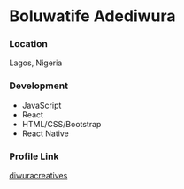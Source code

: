 # Boluwatife Adediwura

### Location

Lagos, Nigeria

### Development

- JavaScript
- React
- HTML/CSS/Bootstrap
- React Native

### Profile Link

[diwuracreatives](https://github.com/diwuracreatives/)
